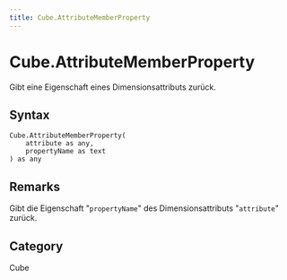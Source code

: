 ```yaml
---
title: Cube.AttributeMemberProperty
---
```


# Cube.AttributeMemberProperty


Gibt eine Eigenschaft eines Dimensionsattributs zurück.


## Syntax

```powerquery
Cube.AttributeMemberProperty(
    attribute as any,
    propertyName as text
) as any
```


## Remarks

Gibt die Eigenschaft "<code>propertyName</code>" des Dimensionsattributs "<code>attribute</code>" zurück.



## Category
Cube
